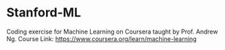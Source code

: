 # Stanford-ML
Coding exercise for Machine Learning on Coursera taught by Prof. Andrew Ng.
Course Link: https://www.coursera.org/learn/machine-learning
